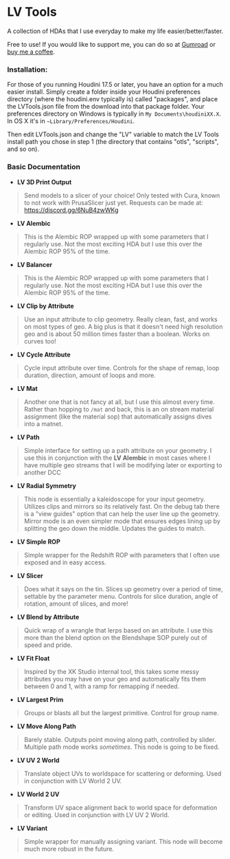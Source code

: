 

LV Tools
======

A collection of HDAs that I use everyday to make my life easier/better/faster.

Free to use! If you would like to support me, you can do so at [Gumroad](https://wobblypictures.gumroad.com/) or [buy me a coffee](https://www.buymeacoffee.com/lukevan).

### Installation:

For those of you running Houdini 17.5 or later, you have an option for a much easier install. 
Simply create a folder inside your Houdini preferences directory (where the houdini.env typically is) called "packages", and place the LVTools.json file from the download into that package folder. Your preferences directory on Windows is typically in `My Documents\houdiniXX.X`. In OS X it's in `~Library/Preferences/Houdini`.

Then edit LVTools.json and change the "LV" variable to match the LV Tools install path you chose in step 1 (the directory that contains "otls", "scripts", and so on).

### Basic Documentation

 - **LV 3D Print Output**
>Send models to a slicer of your choice! Only tested with Cura, known to not work with PrusaSlicer just yet. Requests can be made at: https://discord.gg/6NuB4zwWKg

 - **LV Alembic**
>This is the Alembic ROP wrapped up with some parameters that I regularly use. Not the most exciting HDA but I use this over the Alembic ROP 95% of the time.

 - **LV Balancer**
>This is the Alembic ROP wrapped up with some parameters that I regularly use. Not the most exciting HDA but I use this over the Alembic ROP 95% of the time.
 
 - **LV Clip by Attribute**
 >Use an input attribute to clip geometry. Really clean, fast, and works on most types of geo. A big plus is that it doesn't need high resolution geo and is about 50 million times faster than a boolean. Works on curves too!

 - **LV Cycle Attribute**
>Cycle input attribute over time. Controls for the shape of remap, loop duration, direction, amount of loops and more.
 
 - **LV Mat**
 >Another one that is not fancy at all, but I use this almost every time. Rather than hopping to `/mat` and back, this is an on stream material assignment (like the material sop) that automatically assigns dives into a matnet.

- **LV Path**
>Simple interface for setting up a path attribute on your geometry. I use this in conjunction with the **LV Alembic** in most cases where I have multiple geo streams that I will be modifying later or exporting to another DCC

- **LV Radial Symmetry**
>This node is essentially a kaleidoscope for your input geometry. Utilizes clips and mirrors so its relatively fast. On the debug tab there is a "view guides" option that can help the user line up the geometry.
Mirror mode is an even simpler mode that ensures edges lining up by splitting the geo down the middle. Updates the guides to match.

- **LV Simple ROP**
>Simple wrapper for the Redshift ROP with parameters that I often use exposed and in easy access.

- **LV Slicer**
>Does what it says on the tin. Slices up geometry over a period of time, settable by the parameter menu. Controls for slice duration, angle of rotation, amount of slices, and more!

- **LV Blend by Attribute**
>Quick wrap of a wrangle that lerps based on an attribute. I use this more than the blend option on the Blendshape SOP purely out of speed and pride.

- **LV Fit Float**
>Inspired by the XK Studio internal tool, this takes some messy attributes you may have on your geo and automatically fits them between 0 and 1, with a ramp for remapping if needed.

- **LV Largest Prim**
>Groups or blasts all but the largest primitive. Control for group name.

- **LV Move Along Path**
>Barely stable. Outputs point moving along path, controlled by slider. Multiple path mode works *sometimes*. This node is going to be fixed.

- **LV UV 2 World**
>Translate object UVs to worldspace for scattering or deforming. Used in conjunction with LV World 2 UV.

- **LV World 2 UV**
>Transform UV space alignment back to world space for deformation or editing. Used in conjunction with LV UV 2 World.

- **LV Variant**
>Simple wrapper for manually assigning variant. This node will become much more robust in the future.
